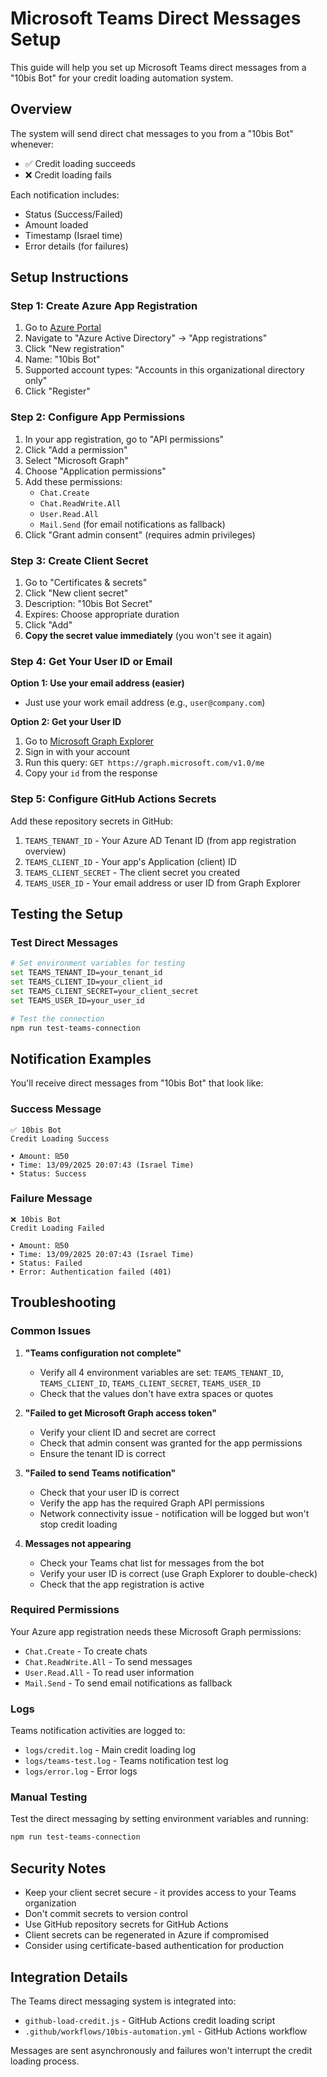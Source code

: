 # Microsoft Teams Direct Messages Setup

This guide will help you set up Microsoft Teams direct messages from a "10bis Bot" for your credit loading automation system.

## Overview

The system will send direct chat messages to you from a "10bis Bot" whenever:
- ✅ Credit loading succeeds
- ❌ Credit loading fails

Each notification includes:
- Status (Success/Failed)
- Amount loaded
- Timestamp (Israel time)
- Error details (for failures)

## Setup Instructions

### Step 1: Create Azure App Registration

1. Go to [Azure Portal](https://portal.azure.com)
2. Navigate to "Azure Active Directory" → "App registrations"
3. Click "New registration"
4. Name: "10bis Bot"
5. Supported account types: "Accounts in this organizational directory only"
6. Click "Register"

### Step 2: Configure App Permissions

1. In your app registration, go to "API permissions"
2. Click "Add a permission"
3. Select "Microsoft Graph"
4. Choose "Application permissions"
5. Add these permissions:
   - `Chat.Create`
   - `Chat.ReadWrite.All`
   - `User.Read.All`
   - `Mail.Send` (for email notifications as fallback)
6. Click "Grant admin consent" (requires admin privileges)

### Step 3: Create Client Secret

1. Go to "Certificates & secrets"
2. Click "New client secret"
3. Description: "10bis Bot Secret"
4. Expires: Choose appropriate duration
5. Click "Add"
6. **Copy the secret value immediately** (you won't see it again)

### Step 4: Get Your User ID or Email

**Option 1: Use your email address (easier)**
- Just use your work email address (e.g., `user@company.com`)

**Option 2: Get your User ID**
1. Go to [Microsoft Graph Explorer](https://developer.microsoft.com/en-us/graph/graph-explorer)
2. Sign in with your account
3. Run this query: `GET https://graph.microsoft.com/v1.0/me`
4. Copy your `id` from the response

### Step 5: Configure GitHub Actions Secrets

Add these repository secrets in GitHub:

1. `TEAMS_TENANT_ID` - Your Azure AD Tenant ID (from app registration overview)
2. `TEAMS_CLIENT_ID` - Your app's Application (client) ID
3. `TEAMS_CLIENT_SECRET` - The client secret you created
4. `TEAMS_USER_ID` - Your email address or user ID from Graph Explorer

## Testing the Setup

### Test Direct Messages
```bash
# Set environment variables for testing
set TEAMS_TENANT_ID=your_tenant_id
set TEAMS_CLIENT_ID=your_client_id
set TEAMS_CLIENT_SECRET=your_client_secret
set TEAMS_USER_ID=your_user_id

# Test the connection
npm run test-teams-connection
```

## Notification Examples

You'll receive direct messages from "10bis Bot" that look like:

### Success Message
```
✅ 10bis Bot
Credit Loading Success

• Amount: ₪50
• Time: 13/09/2025 20:07:43 (Israel Time)
• Status: Success
```

### Failure Message
```
❌ 10bis Bot
Credit Loading Failed

• Amount: ₪50
• Time: 13/09/2025 20:07:43 (Israel Time)
• Status: Failed
• Error: Authentication failed (401)
```

## Troubleshooting

### Common Issues

1. **"Teams configuration not complete"**
   - Verify all 4 environment variables are set: `TEAMS_TENANT_ID`, `TEAMS_CLIENT_ID`, `TEAMS_CLIENT_SECRET`, `TEAMS_USER_ID`
   - Check that the values don't have extra spaces or quotes

2. **"Failed to get Microsoft Graph access token"**
   - Verify your client ID and secret are correct
   - Check that admin consent was granted for the app permissions
   - Ensure the tenant ID is correct

3. **"Failed to send Teams notification"**
   - Check that your user ID is correct
   - Verify the app has the required Graph API permissions
   - Network connectivity issue - notification will be logged but won't stop credit loading

4. **Messages not appearing**
   - Check your Teams chat list for messages from the bot
   - Verify your user ID is correct (use Graph Explorer to double-check)
   - Check that the app registration is active

### Required Permissions

Your Azure app registration needs these Microsoft Graph permissions:
- `Chat.Create` - To create chats
- `Chat.ReadWrite.All` - To send messages
- `User.Read.All` - To read user information
- `Mail.Send` - To send email notifications as fallback

### Logs

Teams notification activities are logged to:
- `logs/credit.log` - Main credit loading log
- `logs/teams-test.log` - Teams notification test log
- `logs/error.log` - Error logs

### Manual Testing

Test the direct messaging by setting environment variables and running:

```bash
npm run test-teams-connection
```

## Security Notes

- Keep your client secret secure - it provides access to your Teams organization
- Don't commit secrets to version control
- Use GitHub repository secrets for GitHub Actions
- Client secrets can be regenerated in Azure if compromised
- Consider using certificate-based authentication for production

## Integration Details

The Teams direct messaging system is integrated into:
- `github-load-credit.js` - GitHub Actions credit loading script
- `.github/workflows/10bis-automation.yml` - GitHub Actions workflow

Messages are sent asynchronously and failures won't interrupt the credit loading process.